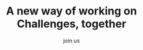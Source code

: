 ---
# An instance of the hero widget.
# Documentation: https://wowchemy.com/docs/page-builder/
widget: hero

# This file represents a page section.
headless: true

# Order that this section appears on the page.
weight: 2

# Section title
title: A new way of working on Challenges, together

# Section subtitle
subtitle: join us

# Section design
design:
  columns: '2'
  background:
    color: '#068293'
    #gradient_start: '#09bcd4'
    #gradient_end: '#09bcd4'
    #image_parallax: true
    text_color_light: true
  spacing:
    # Customize the section spacing. Order is top, right, bottom, left.
    padding: ["20px", "0", "10px", "0"]

# Hero image (optional). Enter filename of an image in the page folder.
#hero_media: 'alkemio-visual.png'
hero_media: visualization-main-wide.jpg

# Call to action links (optional).
#   Display link(s) by specifying a URL and label below. Icon is optional for `cta`.
#   Remove a link/note by deleting a cta/note block.
cta:
  url: 'https://hub.alkem.io'
  label: See Challenges in action!
  icon_pack: fas
  icon: tablet-alt
# cta_alt:
#   url: 'https://something.com'
#   label: Sign up for our newsletter
# Note. An optional note to show underneath the links.
cta_note:
  label: 'Impact. Foundation. Open source.'

---